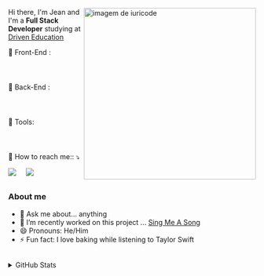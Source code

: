 <div>
 
 [<img src="https://raw.githubusercontent.com/MicaelliMedeiros/micaellimedeiros/master/image/computer-illustration.png" min-width="350px" max-width="350px" width="350px" align="right" alt="imagem de iuricode">](https://github.com/jefranca)
 

  Hi there, I'm Jean and I'm a  <strong>Full Stack Developer</strong> studying at [Driven Education](https://www.driven.com.br/) 

<p align="left">
  💼 Front-End :
 </p>
 <img src="https://img.shields.io/badge/HTML5-E34F26?style=for-the-badge&logo=html5&logoColor=white" alt=""/> <span>&nbsp;</span>
 <img src="https://img.shields.io/badge/CSS3-1572B6?style=for-the-badge&logo=css3&logoColor=white" alt=""/> <span>&nbsp;</span>
 <img src="https://img.shields.io/badge/React-20232A?style=for-the-badge&logo=react&logoColor=61DAFB" alt=""/> <span>&nbsp;</span>
 <img src="https://img.shields.io/badge/JavaScript-323330?style=for-the-badge&logo=javascript&logoColor=F7DF1E" alt=""/> <span>&nbsp;</span>
 <img src="https://img.shields.io/badge/styled--components-DB7093?style=for-the-badge&logo=styled-components&logoColor=white" alt=""/> <span>&nbsp;</span>
 <img src="https://img.shields.io/badge/Cypress-17202C?style=for-the-badge&logo=cypress&logoColor=white" alt=""/> <span>&nbsp;</span>
 <img src="https://img.shields.io/badge/React_Router-CA4245?style=for-the-badge&logo=react-router&logoColor=white" alt=""/> <span>&nbsp;</span>
<img src="https://img.shields.io/badge/TypeScript-007ACC?style=for-the-badge&logo=typescript&logoColor=white" alt=""/> <span>&nbsp;</span>
 <!-- 
 <img src="" alt=""/> <span>&nbsp;</span> 
 <img src="" alt=""/> <span>&nbsp;</span> 
-->
 
 ###
 
 
<p align="left">
  💼 Back-End :
 </p>
 <img src="https://img.shields.io/badge/JavaScript-323330?style=for-the-badge&logo=javascript&logoColor=F7DF1E" alt=""/> <span>&nbsp;</span>
<img src="https://img.shields.io/badge/Node.js-339933?style=for-the-badge&logo=nodedotjs&logoColor=white" alt=""/>  <span>&nbsp;</span>
 <img src="https://img.shields.io/badge/Jest-C21325?style=for-the-badge&logo=jest&logoColor=white" alt=""/>  <span>&nbsp;</span>
 <img src="https://img.shields.io/badge/PostgreSQL-316192?style=for-the-badge&logo=postgresql&logoColor=white" alt=""/> <span>&nbsp;</span> 
 <img src="https://img.shields.io/badge/Express.js-000000?style=for-the-badge&logo=express&logoColor=white" alt=""/> <span>&nbsp;</span> 
 <img src="" alt=""/> <span>&nbsp;</span> 
 
  ###

<p align="left">
  💼 Tools:
 </p>
 <img src="https://img.shields.io/badge/Git-F05032?style=for-the-badge&logo=git&logoColor=white" alt=""/> <span>&nbsp;</span>
 <img src="https://img.shields.io/badge/GitHub-100000?style=for-the-badge&logo=github&logoColor=white" alt=""/> <span>&nbsp;</span>
 <img src="https://img.shields.io/badge/Visual_Studio_Code-0078D4?style=for-the-badge&logo=visual%20studio%20code&logoColor=white" alt=""/> <span>&nbsp;</span>
 <img src="https://img.shields.io/badge/Vercel-000000?style=for-the-badge&logo=vercel&logoColor=white" alt=""/> <span>&nbsp;</span>
 <img src="https://img.shields.io/badge/Heroku-430098?style=for-the-badge&logo=heroku&logoColor=white" alt=""/> 
 
###

<p align="left">
  💌 How to reach me:: ⤵️
</p>
 
 [<img src="https://img.shields.io/badge/linkedin-%230077B5.svg?&style=for-the-badge&logo=linkedin&logoColor=white" />](https://www.linkedin.com/in/jean-frança-4b1ab121a/) <span>&nbsp;</span> <span>&nbsp;</span> [<img src = "https://img.shields.io/badge/jean13franca@gmail.com-D14836?style=for-the-badge&logo=gmail&logoColor=white">](mailto:jean13franca@gmail.com) <span>&nbsp;</span> 
 
##
 
</div>

### About me

- 💬 Ask me about... anything
- 🔭 I’m recently worked on this project ... [Sing Me A Song](https://github.com/jefranca/Sing_Me_A_Song)
- 😄 Pronouns: He/Him
- ⚡ Fun fact: I love baking while listening to Taylor Swift
 ##
 

<details>
        <summary>GitHub Stats</summary>
 <div align="center" >
  <img height="160em" src="https://github-readme-stats.vercel.app/api?username=jefranca&show_icons=true&theme=dracula&include_all_commits=true&count_private=true"/> </div> <span>&nbsp;</span>  <div align="center" > <img align="center" height="160Em" src="https://github-readme-stats.vercel.app/api/top-langs/?username=jefranca&layout=compact&langs_count=16&theme=dracula"/> </div>
    </details>
    
 




<!--
**jefranca/jefranca** is a ✨ _special_ ✨ repository because its `README.md` (this file) appears on your GitHub profile.

Here are some ideas to get you started:

- 🔭 I’m currently working on ...
- 🌱 I’m currently learning ...
- 👯 I’m looking to collaborate on ...
- 🤔 I’m looking for help with ...
- 💬 Ask me about ...
- 📫 How to reach me: ...
- 😄 Pronouns: ...
- ⚡ Fun fact: ...
-->

